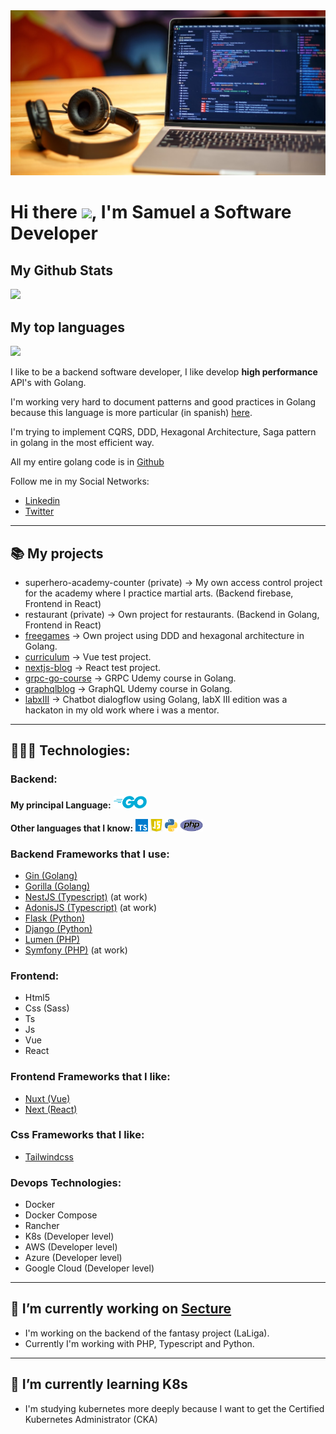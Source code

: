 <img src="upper.jpg">

# Hi there <img src="https://media.giphy.com/media/hvRJCLFzcasrR4ia7z/giphy.gif" width="30px">, I'm Samuel a Software Developer

## My Github Stats
<img src="https://github-readme-stats.vercel.app/api?username=arkiant&show_icons=true&theme=radical&hide_title=true&show_icons=true&count_private=true" />

## My top languages
<img src="https://github-readme-stats.vercel.app/api/top-langs/?username=arkiant&layout=compact&hide_title=true" />

I like to be a backend software developer, I like develop **high performance** API's with Golang.

I'm working very hard to document patterns and good practices in Golang because this language is more particular (in spanish) [here](https://github.com/Arkiant/go-patterns).

I'm trying to implement CQRS, DDD, Hexagonal Architecture, Saga pattern in golang in the most efficient way.

All my entire golang code is in [Github](https://github.com/Arkiant?tab=repositories)

Follow me in my Social Networks:
- [Linkedin](https://es.linkedin.com/in/arkiant)
- [Twitter](https://twitter.com/arkiant_)

---

## 📚 My projects
- superhero-academy-counter (private) -> My own access control project for the academy where I practice martial arts. (Backend firebase, Frontend in React)
- restaurant (private) -> Own project for restaurants. (Backend in Golang, Frontend in React)
- [freegames](https://github.com/Arkiant/freegames) -> Own project using DDD and hexagonal architecture in Golang.
- [curriculum](https://github.com/Arkiant/curriculum) -> Vue test project.
- [nextjs-blog](https://github.com/Arkiant/nextjs-blog) -> React test project.
- [grpc-go-course](https://github.com/Arkiant/grpc-go-course) -> GRPC Udemy course in Golang.
- [graphqlblog](https://github.com/Arkiant/graphqlblog) -> GraphQL Udemy course in Golang.
- [labxIII](https://github.com/Arkiant/labxIII) -> Chatbot dialogflow using Golang, labX III edition was a hackaton in my old work where i was a mentor.

---

## 👨🏻‍💻 Technologies:

### **Backend:**

**My principal Language:** 
<code><img height="20" src="icons/go-logo-blue.svg"></code>

**Other languages that I know:**
<code><img height="20" src="icons/ts.png"></code>
<code><img height="20" src="icons/js.jpg"></code>
<code><img height="20" src="icons/python.svg"></code>
<code><img height="20" src="icons/php.png"></code>

### **Backend Frameworks that I use:**
- [Gin (Golang)](https://github.com/gin-gonic/gin#gin-web-framework)
- [Gorilla (Golang)](https://www.gorillatoolkit.org/)
- [NestJS (Typescript)](https://nestjs.com/) (at work)
- [AdonisJS (Typescript)](https://adonisjs.com/) (at work)
- [Flask (Python)](https://flask.palletsprojects.com/en/1.1.x/)
- [Django (Python)](https://www.djangoproject.com/)
- [Lumen (PHP)](https://lumen.laravel.com/)
- [Symfony (PHP)](https://symfony.com/) (at work)

### **Frontend:**
- Html5
- Css (Sass)
- Ts
- Js
- Vue
- React

### **Frontend Frameworks that I like:**
- [Nuxt (Vue)](https://nuxtjs.org/)
- [Next (React)](https://nextjs.org/)

### **Css Frameworks that I like:**
- [Tailwindcss](https://tailwindcss.com/)

### **Devops Technologies:**
- Docker
- Docker Compose
- Rancher
- K8s (Developer level)
- AWS (Developer level)
- Azure (Developer level)
- Google Cloud (Developer level)


---

## 🔭 I’m currently working on [Secture](https://github.com/secture)

- I'm working on the backend of the fantasy project (LaLiga). 
- Currently I'm working with PHP, Typescript and Python.

---

## 🌱 I’m currently learning K8s 

- I'm studying kubernetes more deeply because I want to get the Certified Kubernetes Administrator (CKA)
